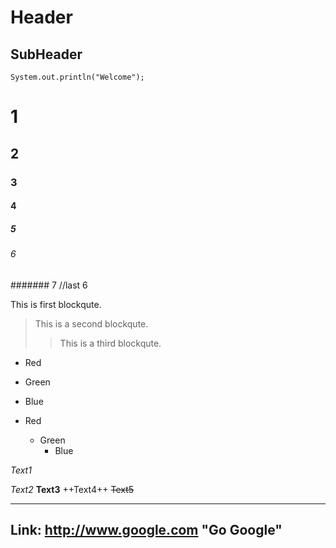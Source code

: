 Header
================

SubHeader
---------

```
System.out.println("Welcome");
```

# 1
## 2
### 3
#### 4
##### 5
###### 6
####### 7 //last 6

This is first blockqute.
> This is a second blockqute.
>> This is a third blockqute.

* Red
* Green
* Blue

* Red
  * Green
    * Blue
    
*Text1*

_Text2_
**Text3**
++Text4++
~~Text5~~

********************************    
Link: http://www.google.com "Go Google"
--------------------------------

